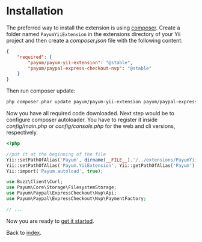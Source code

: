 # Installation

The preferred way to install the extension is using [composer](http://getcomposer.org/).
Create a folder named `PayumYiiExtension` in the extensions directory of your Yii project
and then create a _composer.json_ file with the following content:

```json
{
    "required": {
        "payum/payum-yii-extension": "@stable",
        "payum/paypal-express-checkout-nvp": "@stable"
    }
}
```

Then run composer update:

```bash
php composer.phar update payum/payum-yii-extension payum/paypal-express-checkout-nvp
```

Now you have all required code downloaded.
Next step would be to configure composer autoloader.
You have to register it inside _config/main.php_ or _config/console.php_ for the web and cli 
versions, respectively.

```php
<?php

//put it at the beginning of the file
Yii::setPathOfAlias('Payum', dirname(__FILE__).'/../extensions/PayumYiiExtension/vendor');
Yii::setPathOfAlias('Payum.YiiExtension', Yii::getPathOfAlias('Payum').'/payum/payum-yii-extension/src/Payum/YiiExtension');
Yii::import('Payum.autoload', true);

use Buzz\Client\Curl;
use Payum\Core\Storage\FilesystemStorage;
use Payum\Paypal\ExpressCheckout\Nvp\Api;
use Payum\Paypal\ExpressCheckout\Nvp\PaymentFactory;

// ...
```

Now you are ready to [get it started](get-it-started.md).

Back to [index](index.md).